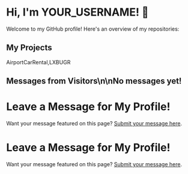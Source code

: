 # Hi, I'm YOUR_USERNAME! 👋

Welcome to my GitHub profile! Here's an overview of my repositories:

## My Projects

AirportCarRental,LXBUGR

## Messages from Visitors\n\nNo messages yet!

# Leave a Message for My Profile!

Want your message featured on this page? [Submit your message here](https://LXBUGR.github.io/LXBUGR/write_message.html).

# Leave a Message for My Profile!

Want your message featured on this page? [Submit your message here](https://LXBUGR.github.io/LXBUGR/write_message.html).

